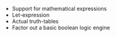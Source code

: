 - Support for mathematical expressions
- Let-expression
- Actual truth-tables
- Factor out a basic boolean logic engine
